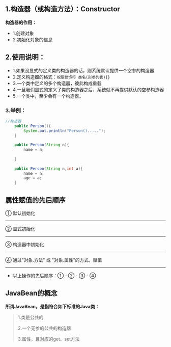 ## 1.构造器（或构造方法）：Constructor

**构造器的作用：**
 * 1.创建对象
 * 2.初始化对象的信息
## 2.使用说明：
 * 1.如果没显式的定义类的构造器的话，则系统默认提供一个空参的构造器
 * 2.定义构造器的格式：`权限修饰符 类名(形参列表){}`
 * 3.一个类中定义的多个构造器，彼此构成重载
 * 4.一旦我们显式的定义了类的构造器之后，系统就不再提供默认的空参构造器
 * 5.一个类中，至少会有一个构造器。

### 3.举例：
```java
//构造器
	public Person(){
		System.out.println("Person().....");
	}
	
	public Person(String n){
		name = n;
		
	}
	
	public Person(String n,int a){
		name = n;
		age = a;
	}
```


## 属性赋值的先后顺序
 
① 默认初始化
***
② 显式初始化
***
③ 构造器中初始化
***
④ 通过"对象.方法" 或 "对象.属性"的方式，赋值
***


* 以上操作的先后顺序：① - ② - ③ - ④ 


## JavaBean的概念


**所谓JavaBean，是指符合如下标准的Java类：**

>1.类是公共的
>
>2.一个无参的公共的构造器
>
>3.属性，且对应的get、set方法

